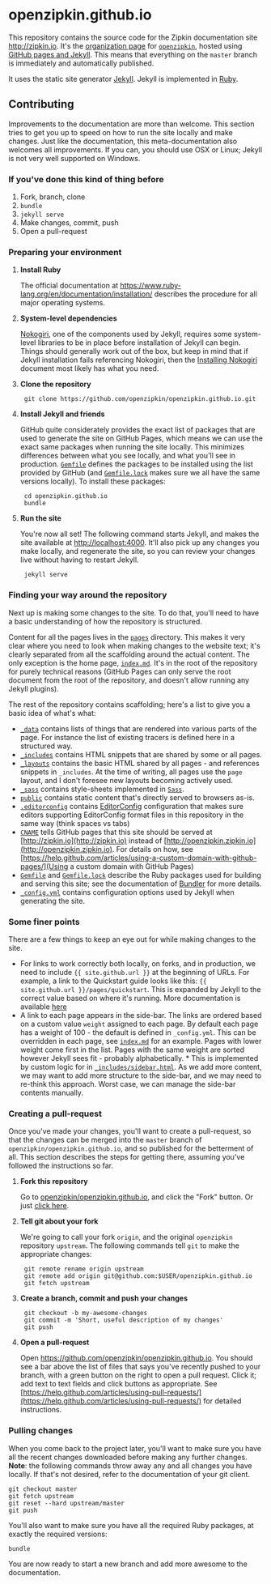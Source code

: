 # openzipkin.github.io

This repository contains the source code for the Zipkin documentation site
http://zipkin.io. It's the
[organization page](https://help.github.com/articles/user-organization-and-project-pages/)
for [`openzipkin`](https://github.com/openzipkin/), hosted using
[GitHub pages and Jekyll](https://help.github.com/articles/using-jekyll-as-a-static-site-generator-with-github-pages/).
This means that everything on the `master` branch is immediately and
automatically published.

It uses the static site generator [Jekyll](http://jekyllrb.com/). Jekyll is
implemented in [Ruby](https://www.ruby-lang.org/en/).

## Contributing

Improvements to the documentation are more than welcome. This section tries to
get you up to speed on how to run the site locally and make changes. Just like
the documentation, this meta-documentation also welcomes all improvements. If
you can, you should use OSX or Linux; Jekyll is not very well supported on
Windows.

### If you've done this kind of thing before

1. Fork, branch, clone
2. `bundle`
3. `jekyll serve`
4. Make changes, commit, push
5. Open a pull-request

### Preparing your environment

1. **Install Ruby**

   The official documentation at
   https://www.ruby-lang.org/en/documentation/installation/ describes the
   procedure for all major operating systems.
   
1. **System-level dependencies**

   [Nokogiri](http://www.nokogiri.org/), one of the components used by Jekyll,
   requires some system-level libraries to be in place before installation of
   Jekyll can begin. Things should generally work out of the box, but keep in
   mind that if Jekyll installation fails referencing Nokogiri, then the
   [Installing Nokogiri](http://www.nokogiri.org/tutorials/installing_nokogiri.html)
   document most likely has what you need.
   
1. **Clone the repository**

        git clone https://github.com/openzipkin/openzipkin.github.io.git
        
1. **Install Jekyll and friends**

   GitHub quite considerately provides the exact list of packages that are used
   to generate the site on GitHub Pages, which means we can use the exact same
   packages when running the site locally. This minimizes differences between
   what you see locally, and what you'll see in production. [`Gemfile`](Gemfile)
   defines the packages to be installed using the list provided by GitHub (and
   [`Gemfile.lock`](Gemfile.lock) makes sure we all have the same versions
   locally). To install these packages:
   
        cd openzipkin.github.io
        bundle
        
1. **Run the site**

   You're now all set! The following command starts Jekyll, and makes the site
   available at [http://localhost:4000](http://localhost:4000). It'll also pick
   up any changes you make locally, and regenerate the site, so you can review
   your changes live without having to restart Jekyll.
   
        jekyll serve


### Finding your way around the repository

Next up is making some changes to the site. To do that, you'll need to have a
basic understanding of how the repository is structured.

Content for all the pages lives in the [`pages`](pages) directory. This makes it
very clear where you need to look when making changes to the website text; it's
clearly separated from all the scaffolding around the actual content. The only
exception is the home page, [`index.md`](index.md). It's in the root of the
repository for purely technical reasons (GitHub Pages can only serve the root
document from the root of the repository, and doesn't allow running any Jekyll
plugins).

The rest of the repository contains scaffolding; here's a list to give you a
basic idea of what's what:

 * [`_data`](_data) contains lists of things that are rendered into various
   parts of the page. For instance the list of existing tracers is defined here
   in a structured way.
 * [`_includes`](_includes) contains HTML snippets that are shared by some or
   all pages.
 * [`_layouts`](_layouts) contains the basic HTML shared by all pages - and
   references snippets in `_includes`. At the time of writing, all pages use the
   `page` layout, and I don't foresee new layouts becoming actively used.
 * [`_sass`](_sass) contains style-sheets implemented in [`Sass`](http://sass-lang.com/).
 * [`public`](public) contains static content that's directly served to browsers as-is.
 * [`.editorconfig`](.editorconfig) contains
   [EditorConfig](http://editorconfig.org/) configuration that makes sure
   editors supporting EditorConfig format files in this repository in the same
   way (think spaces vs tabs)
 * [`CNAME`](CNAME) tells GitHub pages that this site should be served at
   [http://zipkin.io](http://zipkin.io) instead of
   [http://openzipkin.zipkin.io](http://openzipkin.zipkin.io). For details on
   how, see
   [https://help.github.com/articles/using-a-custom-domain-with-github-pages/](Using
   a custom domain with GitHub Pages)
 * [`Gemfile`](Gemfile) and [`Gemfile.lock`](Gemfile.lock) describe the Ruby
   packages used for building and serving this site; see the documentation of
   [Bundler](http://bundler.io/) for more details.
 * [`_config.yml`](_config.yml) contains configuration options used by Jekyll
   when generating the site.

### Some finer points

There are a few things to keep an eye out for while making changes to the site.

 * For links to work correctly both locally, on forks, and in production, we
   need to include `{{ site.github.url }}` at the beginning of URLs. For
   example, a link to the Quickstart guide looks like this: `{{ site.github.url
   }}/pages/quickstart`. This is expanded by Jekyll to the correct value based
   on where it's running. More documentation is available
   [here](https://jekyllrb.com/docs/github-pages/)
 * A link to each page appears in the side-bar. The links are ordered based on a
   custom value `weight` assigned to each page. By default each page has a
   weight of 100 - the default is defined in `_config.yml`. This can be
   overridden in each page, see [`index.md`](index.md) for an example. Pages
   with lower weight come first in the list. Pages with the same weight are
   sorted however Jekyll sees fit - probably alphabetically.
       * This is implemented by custom logic for in
         [`_includes/sidebar.html`](_includes/sidebar.html). As we add more
         content, we may want to add more structure to the side-bar, and we may
         need to re-think this approach. Worst case, we can manage the side-bar
         contents manually.

### Creating a pull-request

Once you've made your changes, you'll want to create a pull-request, so that the
changes can be merged into the `master` branch of
`openzipkin/openzipkin.github.io`, and so published for the betterment of all.
This section describes the steps for getting there, assuming you've followed the
instructions so far.

1. **Fork this repository**

    Go to
    [openzipkin/openzipkin.github.io](https://github.com/openzipkin/openzipkin.github.io),
    and click the "Fork" button. Or just
    [click here](https://github.com/openzipkin/openzipkin.github.io/fork).
    
1. **Tell git about your fork**

   We're going to call your fork `origin`, and the original `openzipkin`
   repository `upstream`. The following commands tell `git` to make the
   appropriate changes:
   
        git remote rename origin upstream
        git remote add origin git@github.com:$USER/openzipkin.github.io
        git fetch upstream
        
1. **Create a branch, commit and push your changes**

        git checkout -b my-awesome-changes
        git commit -m 'Short, useful description of my changes'
        git push
        
1. **Open a pull-request**

   Open https://github.com/openzipkin/openzipkin.github.io. You should see a bar
   above the list of files that says you've recently pushed to your branch, with
   a green button on the right to open a pull request. Click it; add text to
   text fields and click buttons as appropriate. See
   [https://help.github.com/articles/using-pull-requests/](https://help.github.com/articles/using-pull-requests/)
   for detailed instructions.
   
### Pulling changes
   
When you come back to the project later, you'll want to make sure you have all
the recent changes downloaded before making any further changes. **Note**: the
following commands throw away any and all changes you have locally. If that's
not desired, refer to the documentation of your git client.

```
git checkout master
git fetch upstream
git reset --hard upstream/master
git push
```

You'll also want to make sure you have all the required Ruby packages, at
exactly the required versions:

```
bundle
```

You are now ready to start a new branch and add more awesome to the
documentation.
